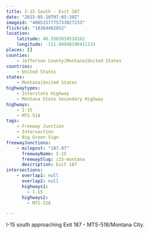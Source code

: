 ```yaml
---
title: I-15 South - Exit 187
date: "2015-05-10T07:05:39Z"
imageid: "4065157775733027233"
flickrid: "18364402052"
location:
    latitude: 46.5503610518162
    longitude: -111.94948196411133
places: []
counties:
    - Jefferson County|Montana|United States
countries:
    - United States
states:
    - Montana|United States
highwaytypes:
    - Interstate Highway
    - Montana State Secondary Highway
highways:
    - I-15
    - MTS-518
tags:
    - Freeway Junction
    - Intersection
    - Big Green Sign
freewayJunctions:
    - milepost: "187.07"
      freewayName: I-15
      freewaySlug: i15-montana
      description: Exit 187
intersections:
    - overlap1: null
      overlap2: null
      highways1:
        - I-15
      highways2:
        - MTS-518

---
```

I-15 south approaching Exit 187 - MTS-518/Montana City.